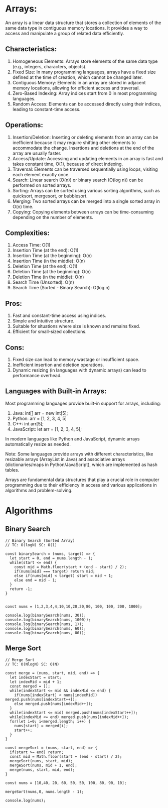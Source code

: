 # Arrays:

An array is a linear data structure that stores a collection of elements of the same data type in contiguous memory locations. It provides a way to access and manipulate a group of related data efficiently.

## Characteristics:

1. Homogeneous Elements: Arrays store elements of the same data type (e.g., integers, characters, objects).
2. Fixed Size: In many programming languages, arrays have a fixed size defined at the time of creation, which cannot be changed later.
3. Contiguous Memory: Elements in an array are stored in adjacent memory locations, allowing for efficient access and traversal.
4. Zero-Based Indexing: Array indices start from 0 in most programming languages.
5. Random Access: Elements can be accessed directly using their indices, leading to constant-time access.

## Operations:

1. Insertion/Deletion: Inserting or deleting elements from an array can be inefficient because it may require shifting other elements to accommodate the change. Insertions and deletions at the end of the array are usually faster.
2. Access/Update: Accessing and updating elements in an array is fast and takes constant time, O(1), because of direct indexing.
3. Traversal: Elements can be traversed sequentially using loops, visiting each element exactly once.
4. Search: Linear search (O(n)) or binary search (O(log n)) can be performed on sorted arrays.
5. Sorting: Arrays can be sorted using various sorting algorithms, such as quicksort, mergesort, or bubblesort.
6. Merging: Two sorted arrays can be merged into a single sorted array in O(n) time.
7. Copying: Copying elements between arrays can be time-consuming depending on the number of elements.

## Complexities:

1. Access Time: O(1)
2. Insertion Time (at the end): O(1)
3. Insertion Time (at the beginning): O(n)
4. Insertion Time (in the middle): O(n)
5. Deletion Time (at the end): O(1)
6. Deletion Time (at the beginning): O(n)
7. Deletion Time (in the middle): O(n)
8. Search Time (Unsorted): O(n)
9. Search Time (Sorted - Binary Search): O(log n)

## Pros:

1. Fast and constant-time access using indices.
2. Simple and intuitive structure.
3. Suitable for situations where size is known and remains fixed.
4. Efficient for small-sized collections.

## Cons:

1. Fixed size can lead to memory wastage or insufficient space.
2. Inefficient insertion and deletion operations.
3. Dynamic resizing (in languages with dynamic arrays) can lead to performance overhead.

## Languages with Built-in Arrays:

Most programming languages provide built-in support for arrays, including:

1. Java: int[] arr = new int[5];
2. Python: arr = [1, 2, 3, 4, 5]
3. C++: int arr[5];
4. JavaScript: let arr = [1, 2, 3, 4, 5];

In modern languages like Python and JavaScript, dynamic arrays automatically resize as needed.

Note: Some languages provide arrays with different characteristics, like resizable arrays (ArrayList in Java) and associative arrays (dictionaries/maps in Python/JavaScript), which are implemented as hash tables.

Arrays are fundamental data structures that play a crucial role in computer programming due to their efficiency in access and various applications in algorithms and problem-solving.

# Algorithms

## Binary Search

```
// Binary Search (Sorted Array)
// TC: O(logN) SC: O(1)

const binarySearch = (nums, target) => {
  let start = 0, end = nums.length - 1;
  while(start <= end) {
    const mid = Math.floor(start + (end - start) / 2);
    if(nums[mid] === target) return mid;
    else if(nums[mid] < target) start = mid + 1;
    else end = mid - 1;
  }
  return -1;
}


const nums = [1,2,3,4,4,10,10,20,30,80, 100, 100, 200, 1000];

console.log(binarySearch(nums, 30));
console.log(binarySearch(nums, 1000));
console.log(binarySearch(nums, 1));
console.log(binarySearch(nums, 60));
console.log(binarySearch(nums, 80));
```

## Merge Sort

```
// Merge Sort
// TC: O(NlogN) SC: O(N)

const merge = (nums, start, mid, end) => {
  let indexStart = start;
  let indexMid = mid + 1;
  const merged = [];
  while(indexStart <= mid && indexMid <= end) {
    if(nums[indexStart] < nums[indexMid]) merged.push(nums[indexStart++]);
    else merged.push(nums[indexMid++]);
  }
  while(indexStart <= mid) merged.push(nums[indexStart++]);
  while(indexMid <= end) merged.push(nums[indexMid++]);
  for(let i=0; i<merged.length; i++) {
    nums[start] = merged[i];
    start++;
  }
}

const mergeSort = (nums, start, end) => {
  if(start >= end) return;
  const mid = Math.floor(start + (end - start) / 2);
  mergeSort(nums, start, mid);
  mergeSort(nums, mid + 1, end);
  merge(nums, start, mid, end);
}

const nums = [10,40, 20, 60, 50, 50, 100, 80, 90, 10];

mergeSort(nums,0, nums.length - 1);

console.log(nums);
```
